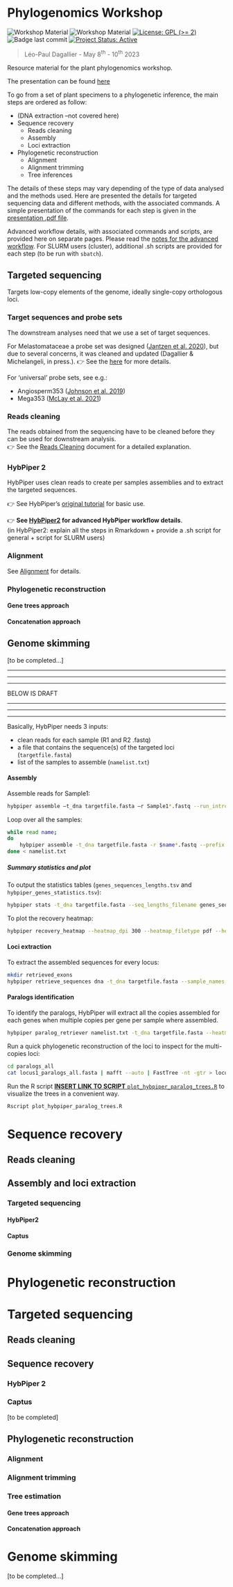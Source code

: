 
<!-- README.md is generated from README.Rmd. Please edit that file -->

# Phylogenomics Workshop

<!-- badges: start -->

![Workshop
Material](https://img.shields.io/badge/status-under_construction-orange)
![Workshop
Material](https://img.shields.io/badge/Workshop-Material-brightgreen)
[![License: GPL (\>=
2)](https://img.shields.io/badge/License-GPL%20%28%3E%3D%202%29-blue.svg)](https://choosealicense.com/licenses/gpl-2.0/)
![Badge last
commit](https://img.shields.io/github/last-commit/LPDagallier/Phylogenomics_Workshop)
[![Project Status:
Active](https://www.repostatus.org/badges/latest/active.svg)](https://www.repostatus.org/#active)
<!-- badges: end -->

> Léo-Paul Dagallier - May 8<sup>th</sup> - 10<sup>th</sup> 2023

Resource material for the plant phylogenomics workshop.

The presentation can be found
[here](./Plant_Phylogenomics_Workshop_001.pdf)

To go from a set of plant specimens to a phylogenetic inference, the
main steps are ordered as follow:

- (DNA extraction –not covered here)
- Sequence recovery
  - Reads cleaning  
  - Assembly  
  - Loci extraction  
- Phylogenetic reconstruction
  - Alignment  
  - Alignment trimming  
  - Tree inferences

The details of these steps may vary depending of the type of data
analysed and the methods used. Here are presented the details for
targeted sequencing data and different methods, with the associated
commands. A simple presentation of the commands for each step is given
in the [presentation .pdf file](./Plant_Phylogenomics_Workshop_001.pdf).

Advanced workflow details, with associated commands and scripts, are
provided here on separate pages. Please read the [notes for the advanced
workflow](Notes_for_advanced_wf.md). For SLURM users (cluster),
additional .sh scripts are provided for each step (to be run with
`sbatch`).

## Targeted sequencing

Targets low-copy elements of the genome, ideally single-copy orthologous
loci.

### Target sequences and probe sets

The downstream analyses need that we use a set of target sequences.

For Melastomataceae a probe set was designed ([Jantzen et
al. 2020](https://bsapubs.onlinelibrary.wiley.com/doi/abs/10.1002/aps3.11345)),
but due to several concerns, it was cleaned and updated (Dagallier &
Michelangeli, in press.). :point_right: See the
[here](https://github.com/LPDagallier/Clean_Melasto_probe_set) for more
details.

For ‘universal’ probe sets, see e.g.:  
- Angiosperm353 ([Johnson et
al. 2019](https://doi.org/10.1093/sysbio/syy086))  
- Mega353 ([McLay et
al. 2021](https://github.com/chrisjackson-pellicle/NewTargets))

### Reads cleaning

The reads obtained from the sequencing have to be cleaned before they
can be used for downstream analysis.  
:point_right: See the [Reads Cleaning](reads_cleaning.md) document for a
detailed explanation.

### HybPiper 2

HybPiper uses clean reads to create per samples assemblies and to
extract the targeted sequences.

:point_right: See HybPiper’s [original
tutorial](https://github.com/mossmatters/HybPiper/wiki/Tutorial) for
basic use.

:point_right: **See [HybPiper2](HybPiper2.Rmd) for advanced HybPiper
workflow details**.  
(in HybPiper2: explain all the steps in Rmarkdown + provide a .sh script
for general + script for SLURM users)

### Alignment

See [Alignment](Alignment.Rmd) for details.

### Phylogenetic reconstruction

#### Gene trees approach

#### Concatenation approach

## Genome skimming

\[to be completed…\]

------------------------------------------------------------------------

------------------------------------------------------------------------

------------------------------------------------------------------------

BELOW IS DRAFT

------------------------------------------------------------------------

------------------------------------------------------------------------

------------------------------------------------------------------------

Basically, HybPiper needs 3 inputs:  
- clean reads for each sample (R1 and R2 .fastq)  
- a file that contains the sequence(s) of the targeted loci
(`targetfile.fasta`)  
- list of the samples to assemble (`namelist.txt`)

#### Assembly

Assemble reads for Sample1:

``` bash
hybpiper assemble –t_dna targetfile.fasta –r Sample1*.fastq --run_intronerate
```

Loop over all the samples:

``` bash
while read name;
do
    hybpiper assemble -t_dna targetfile.fasta -r $name*.fastq --prefix $name --run_intronerate ; 
done < namelist.txt
```

##### Summary statistics and plot

To output the statistics tables (`genes_sequences_lengths.tsv` and
`hybpiper_genes_statistics.tsv`):

``` bash
hybpiper stats -t_dna targetfile.fasta --seq_lengths_filename genes_sequences_lengths --stats_filename hybpiper_genes_statistics gene namelist.txt
```

To plot the recovery heatmap:

``` bash
hybpiper recovery_heatmap --heatmap_dpi 300 --heatmap_filetype pdf --heatmap_filename recovery_heatmap_exons genes_sequences_lengths.tsv
```

#### Loci extraction

To extract the assembled sequences for every locus:

``` bash
mkdir retrieved_exons
hybpiper retrieve_sequences dna -t_dna targetfile.fasta --sample_names namelist.txt --fasta_dir retrieved_exons
```

#### Paralogs identification

To identify the paralogs, HybPiper will extract all the copies assembled
for each genes when multiple copies per gene per sample where assembled.

``` bash
hybpiper paralog_retriever namelist.txt -t_dna targetfile.fasta --heatmap_filetype pdf --heatmap_dpi 300
```

Run a quick phylogenetic reconstruction of the loci to inspect for the
multi-copies loci:

``` bash
cd paralogs_all
cat locus1_paralogs_all.fasta | mafft --auto | FastTree -nt -gtr > locus1_paralogs_all.tre
```

Run the R script [**INSERT LINK TO SCRIPT**
`plot_hybpiper_paralog_trees.R`]() to visualize the trees in a
convenient way.

``` bash
Rscript plot_hybpiper_paralog_trees.R
```

# Sequence recovery

## Reads cleaning

## Assembly and loci extraction

### Targeted sequencing

#### HybPiper2

#### Captus

### Genome skimming

# Phylogenetic reconstruction

# Targeted sequencing

## Reads cleaning

## Sequence recovery

### HybPiper 2

### Captus

\[to be completed\]

## Phylogenetic reconstruction

### Alignment

### Alignment trimming

### Tree estimation

#### Gene trees approach

#### Concatenation approach

# Genome skimming

\[to be completed…\]
